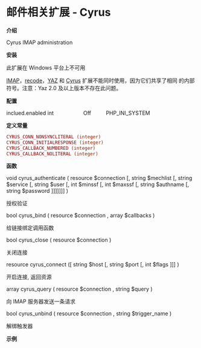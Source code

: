 # 邮件相关扩展 - Cyrus

**介绍**

Cyrus IMAP administration

**安装**

此扩展在 Windows 平台上不可用

[IMAP](mk://book.imap.html)，[recode](mk://book.recode.html)，[YAZ](mk://book.yaz.html) 和 [Cyrus](mk://book.cyrus.html) 扩展不能同时使用，因为它们共享了相同 的内部符号。注意：Yaz 2.0 及以上版本不存在此问题。

**配置**

inclued.enabled int          
         Off
         PHP_INI_SYSTEM

**定义常量**

```php
CYRUS_CONN_NONSYNCLITERAL (integer)
CYRUS_CONN_INITIALRESPONSE (integer)
CYRUS_CALLBACK_NUMBERED (integer)
CYRUS_CALLBACK_NOLITERAL (integer)
```

**函数**

void cyrus_authenticate ( resource $connection [, string $mechlist [, string $service [, string $user [, int $minssf [, int $maxssf [, string $authname [, string $password ]]]]]]] )

授权验证

bool cyrus_bind ( resource $connection , array $callbacks )

给链接绑定调用函数

bool cyrus_close ( resource $connection )

关闭连接

resource cyrus_connect ([ string $host [, string $port [, int $flags ]]] )

开启连接, 返回资源

array cyrus_query ( resource $connection , string $query )

向 IMAP 服务器发送一条请求

bool cyrus_unbind ( resource $connection , string $trigger_name )

解绑触发器

**示例**